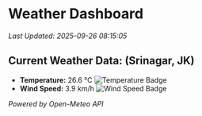 
# Weather Dashboard

_Last Updated: 2025-09-26 08:15:05_

## Current Weather Data: (Srinagar, JK)
- **Temperature:** 26.6 °C ![Temperature Badge](https://img.shields.io/badge/Temperature-Medium%20Temp-green)
- **Wind Speed:** 3.9 km/h ![Wind Speed Badge](https://img.shields.io/badge/Wind%20Speed-Light%20Wind-blue)

*Powered by Open-Meteo API*
